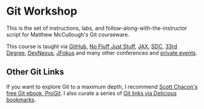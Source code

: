 # Git Workshop
This is the set of instructions, labs, and follow-along-with-the-instructor script for Matthew McCullough's Git courseware.

This course is taught via [GitHub](http://github.com/training/online), [No Fluff Just Stuff](), [JAX](http://jax.de/2011/speaker/), [SDC](http://www.scandevconf.se/2011/conference/speakers/matthew-mccullough/), [33rd Degree](http://33degree.org/talks.html), [DevNexus](http://www.devnexus.com/s/presentations;jsessionid=F59B3B58DD63C314B6E17772A56A54D4), [JFokus](http://www.jfokus.se/jfokus/page.jsp?id=traininggit) and many other conferences and [private events](http://github.com/training/online).

## Other Git Links
If you want to explore Git to a maximum depth, I recommend [Scott Chacon's free Git ebook, ProGit](http://progit.org/). I also curate a series of [Git links via Delicious bookmarks](http://www.delicious.com/matthew.mccullough/git).